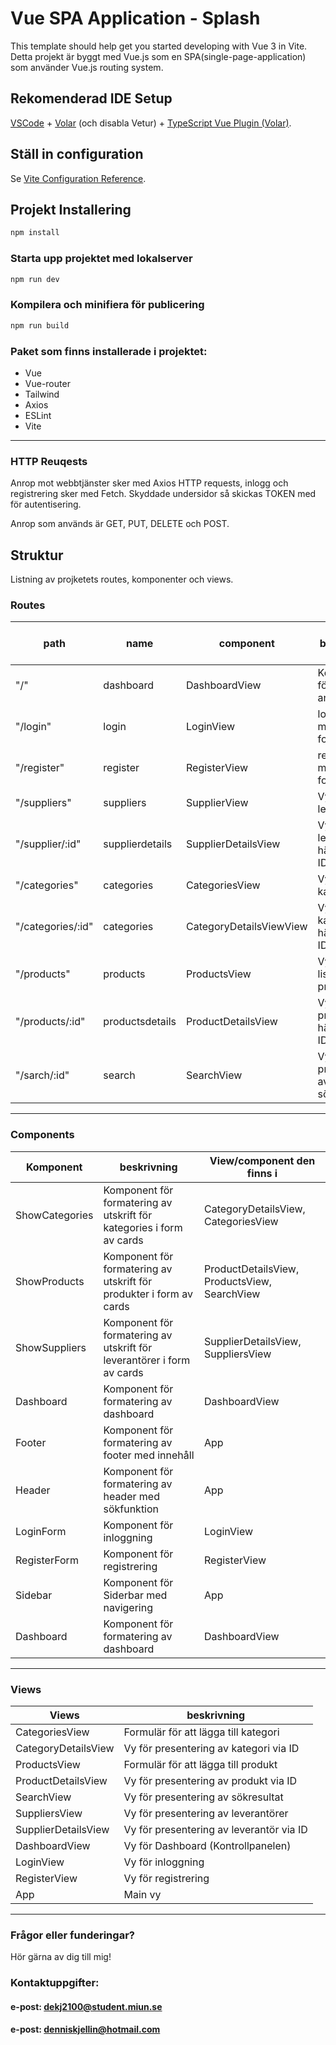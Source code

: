 # Vue SPA Application - Splash

This template should help get you started developing with Vue 3 in Vite.
Detta projekt är byggt med Vue.js som en SPA(single-page-application) som använder Vue.js routing system.

## Rekomenderad IDE Setup

[VSCode](https://code.visualstudio.com/) + [Volar](https://marketplace.visualstudio.com/items?itemName=Vue.volar) (och disabla Vetur) + [TypeScript Vue Plugin (Volar)](https://marketplace.visualstudio.com/items?itemName=Vue.vscode-typescript-vue-plugin).

## Ställ in configuration

Se [Vite Configuration Reference](https://vitejs.dev/config/).

## Projekt Installering

```sh
npm install
```

### Starta upp projektet med lokalserver

```sh
npm run dev
```

### Kompilera och minifiera för publicering

```sh
npm run build
```

### Paket som finns installerade i projektet:

* Vue
* Vue-router
* Tailwind
* Axios
* ESLint
* Vite

******
### HTTP Reuqests
Anrop mot webbtjänster sker med Axios HTTP requests, inlogg och registrering sker med Fetch.
Skyddade undersidor så skickas TOKEN med för autentisering.

Anrop som används är GET, PUT, DELETE och POST.

## Struktur
Listning av projketets routes, komponenter och views.

### Routes


| path                 | name         | component        | beskrivning                          | Krävs Bearer-token? |
| -------------------- | ------------ | ---------------- | ------------------------------------ | ------------------------ |
| "/"                  | dashboard        | DashboardView        | Kontrollpanel för användaren                          | Ja                        |
| "/login"             | login        | LoginView        | loginsida med formulär               |         Nej                |
| "/register"             | register        | RegisterView        | registrering med formulär               |          Nej                |
| "/suppliers"             | suppliers        | SupplierView        |  Vy med leverantörer               |          Ja                |
| "/supplier/:id"             | supplierdetails        | SupplierDetailsView        | Vy med leverantör hämtat med ID               |          Ja                |
| "/categories"             | categories        | CategoriesView        | Vy med kategorier               |          Ja                |
| "/categories/:id"             | categories        | CategoryDetailsViewView        | Vy med kategori hämtat med ID             |               Ja           |
| "/products"             | products        | ProductsView        | Vy med listade produkter             |            Ja              |
| "/products/:id"             | productsdetails        | ProductDetailsView        | Vy med produkt hämtat med ID               |          Ja                |
| "/sarch/:id"             | search        | SearchView        | Vy för presentering av sökresultat              |                Ja          |

******

### Components

| Komponent            | beskrivning                                                                      | View/component den finns i  
| -------------------- | -------------------------------------------------------------------------------- | --------------------------------------------------------------------------- |
| ShowCategories        | Komponent för formatering av utskrift för kategories i form av cards                                                 |    CategoryDetailsView, CategoriesView                                                               |
| ShowProducts        | Komponent för formatering av utskrift för produkter i form av cards                                                    |    ProductDetailsView, ProductsView, SearchView                                                               |
| ShowSuppliers        | Komponent för formatering av utskrift för leverantörer i form av cards                                                    |    SupplierDetailsView, SuppliersView                                                               |
| Dashboard       | Komponent för formatering av dashboard                                                  |    DashboardView                                                             |
| Footer      | Komponent för formatering av footer med innehåll                                              |    App                                                             |
| Header       | Komponent för formatering av header  med sökfunktion                                              |    App                                                             |
| LoginForm       | Komponent för inloggning                                              |    LoginView                                                             |
| RegisterForm       | Komponent för registrering                                                 |    RegisterView                                                             |
| Sidebar       | Komponent för Siderbar med navigering                                             |    App                                                             |
| Dashboard       | Komponent för formatering av dashboard                                                  |    DashboardView                                                             |

******

### Views

| Views            | beskrivning                                                                                                     |
| ---------------- | --------------------------------------------------------------------------------------------------------------- |
| CategoriesView       | Formulär för att lägga till kategori                                                       |
| CategoryDetailsView       | Vy för presentering av kategori via ID                                                   |
| ProductsView      | Formulär för att lägga till produkt                                                   |
| ProductDetailsView       | Vy för presentering av produkt via ID                                                   |
| SearchView       | Vy för presentering av sökresultat                                                 |
| SuppliersView      | Vy för presentering av leverantörer                                                 |
| SupplierDetailsView       | Vy för presentering av leverantör via ID                                                   |
| DashboardView       | Vy för Dashboard (Kontrollpanelen)                                                  |
| LoginView      | Vy för inloggning                                                 |
| RegisterView      | Vy för registrering                                               |
| App       | Main vy                                                  |


******

### Frågor eller funderingar?
Hör gärna av dig till mig!

### Kontaktuppgifter:
#### e-post: dekj2100@student.miun.se
#### e-post: denniskjellin@hotmail.com
